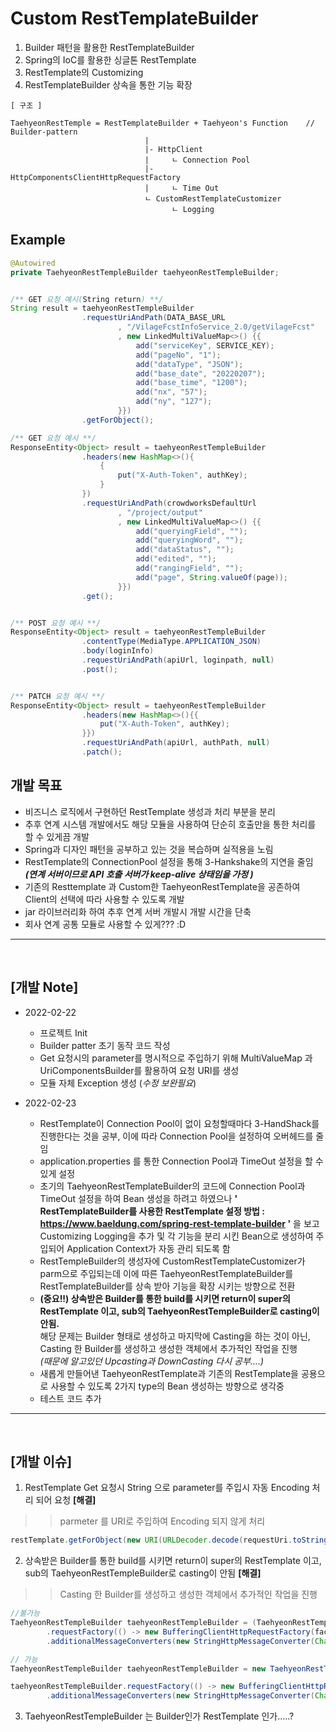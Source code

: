 # Custom RestTemplateBuilder
1. Builder 패턴을 활용한 RestTemplateBuilder<br>
2. Spring의 IoC를 활용한 싱글톤 RestTemplate
3. RestTemplate의 Customizing
4. RestTemplateBuilder 상속을 통한 기능 확장

```
[ 구조 ] 

TaehyeonRestTemple = RestTemplateBuilder + Taehyeon's Function    // Builder-pattern
                              |
                              |- HttpClient
                              |     ㄴ Connection Pool
                              |- HttpComponentsClientHttpRequestFactory
                              |     ㄴ Time Out
                              ㄴ CustomRestTemplateCustomizer
                                    ㄴ Logging
```

## Example
```java
@Autowired
private TaehyeonRestTempleBuilder taehyeonRestTempleBuilder;


/** GET 요청 예시(String return) **/
String result = taehyeonRestTempleBuilder
                .requestUriAndPath(DATA_BASE_URL
                        , "/VilageFcstInfoService_2.0/getVilageFcst"
                        , new LinkedMultiValueMap<>() {{
                            add("serviceKey", SERVICE_KEY);
                            add("pageNo", "1");
                            add("dataType", "JSON");
                            add("base_date", "20220207");
                            add("base_time", "1200");
                            add("nx", "57");
                            add("ny", "127");
                        }})
                .getForObject();

/** GET 요청 예시 **/
ResponseEntity<Object> result = taehyeonRestTempleBuilder
                .headers(new HashMap<>(){
                    {
                        put("X-Auth-Token", authKey);
                    }
                })
                .requestUriAndPath(crowdworksDefaultUrl
                        , "/project/output"
                        , new LinkedMultiValueMap<>() {{
                            add("queryingField", "");
                            add("queryingWord", "");
                            add("dataStatus", "");
                            add("edited", "");
                            add("rangingField", "");
                            add("page", String.valueOf(page));
                        }})
                .get();


/** POST 요청 예시 **/
ResponseEntity<Object> result = taehyeonRestTempleBuilder
                .contentType(MediaType.APPLICATION_JSON)
                .body(loginInfo)
                .requestUriAndPath(apiUrl, loginpath, null)
                .post();


/** PATCH 요청 예시 **/
ResponseEntity<Object> result = taehyeonRestTempleBuilder
                .headers(new HashMap<>(){{
                    put("X-Auth-Token", authKey);
                }})
                .requestUriAndPath(apiUrl, authPath, null)
                .patch();

```

## 개발 목표
- 비즈니스 로직에서 구현하던 RestTemplate 생성과 처리 부분을 분리
- 추후 연계 시스템 개발에서도 해당 모듈을 사용하여 단순히 호출만을 통한 처리를 할 수 있게끔 개발
- Spring과 디자인 패턴을 공부하고 있는 것을 복습하며 실적용을 노림
- RestTemplate의 ConnectionPool 설정을 통해 3-Hankshake의 지연을 줄임 
<br>***(연계 서버이므로 API 호출 서버가 keep-alive 상태임을 가정 )***
- 기존의 Resttemplate 과 Custom한 TaehyeonRestTemplate을 공존하여 Client의 선택에 따라 사용할 수 있도록 개발
- jar 라이브러리화 하여 추후 연계 서버 개발시 개발 시간을 단축
- 회사 연계 공통 모듈로 사용할 수 있게??? :D
------
<br> 

## [개발 Note]
* 2022-02-22 
    - 프로젝트 Init
    - Builder patter 초기 동작 코드 작성
    - Get 요청시의 parameter를 명시적으로 주입하기 위해 MultiValueMap 과 UriComponentsBuilder를 활용하여 요청 URI를 생성
    - 모듈 자체 Exception 생성 (*수정 보완필요*)

* 2022-02-23
    - RestTemplate이 Connection Pool이 없이 요청할때마다 3-HandShack를 진행한다는 것을 공부, 이에 따라 Connection Pool을 설정하여 오버헤드를 줄임
    - application.properties 를 통한 Connection Pool과 TimeOut 설정을 할 수 있게 설정
    - 초기의 TaehyeonRestTemplateBuilder의 코드에 Connection Pool과 TimeOut 설정을 하여 Bean 생성을 하려고 하였으나 
  **' RestTemplateBuilder를 사용한 RestTemplate 설정 방법 : https://www.baeldung.com/spring-rest-template-builder '**
  을 보고 Customizing Logging을 추가 및 각 기능을 분리 시킨 Bean으로 생성하여 주입되어 Application Context가 자동 관리 되도록 함
    - RestTempleBuilder의 생성자에 CustomRestTemplateCustomizer가 parm으로 주입되는데 이에 따른 TaehyeonRestTemplateBuilder를
  RestTemplateBuilder를 상속 받아 기능을 확장 시키는 방향으로 전환
    - **(중요!!) 상속받은 Builder를 통한 build를 시키면 return이 super의 RestTemplate 이고, sub의 TaehyeonRestTempleBuilder로 casting이 안됨.**<br>
  해당 문제는 Builder 형태로 생성하고 마지막에 Casting을 하는 것이 아닌, Casting 한 Builder를 생성하고 생성한 객체에서 추가적인 작업을 진행<br>
      *(때문에 알고있던 Upcasting과 DownCasting 다시 공부....)*
    - 새롭게 만들어낸 TaehyeonRestTemplate과 기존의 RestTemplate을 공용으로 사용할 수 있도록 2가지 type의 Bean 생성하는 방향으로 생각중
    - 테스트 코드 추가


------
<br> 

## [개발 이슈]
1.  RestTemplate Get 요청시 String 으로 parameter를 주입시 자동 Encoding 처리 되어 요청 **[해결]** <br>

>> parmeter 를 URI로 주입하여 Encoding 되지 않게 처리

```java
restTemplate.getForObject(new URI(URLDecoder.decode(requestUri.toString(), "UTF-8")), String.class);
```

2. 상속받은 Builder를 통한 build를 시키면 return이 super의 RestTemplate 이고, sub의 TaehyeonRestTempleBuilder로 casting이 안됨 **[해결]** <br>
>> Casting 한 Builder를 생성하고 생성한 객체에서 추가적인 작업을 진행

```java
//불가능
TaehyeonRestTempleBuilder taehyeonRestTempleBuilder = (TaehyeonRestTempleBuilder)new TaehyeonRestTempleBuilder(customRestTemplateCustomizer())
        .requestFactory(() -> new BufferingClientHttpRequestFactory(factory))
        .additionalMessageConverters(new StringHttpMessageConverter(Charset.forName("UTF-8")));

// 가능
TaehyeonRestTempleBuilder taehyeonRestTempleBuilder = new TaehyeonRestTempleBuilder(customRestTemplateCustomizer());

taehyeonRestTempleBuilder.requestFactory(() -> new BufferingClientHttpRequestFactory(factory))
        .additionalMessageConverters(new StringHttpMessageConverter(Charset.forName("UTF-8")));
```
3. TaehyeonRestTempleBuilder 는 Builder인가 RestTemplate 인가.....?

 





